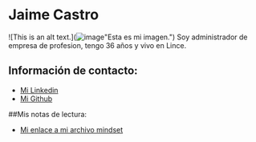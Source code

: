 # Jaime Castro
![This is an alt text.](![image](https://github.com/user-attachments/assets/1353de4f-92f4-4372-8529-c44992dea615)"Esta es mi imagen.") 
Soy administrador de empresa de profesion, tengo 36 años y vivo en Lince.

## Información de contacto:

* [Mi Linkedin](https://www.linkedin.com/in/jaimecastromarchan/)
* [Mi Github](https://github.com/jobbjaime)

##Mis notas de lectura:

- [Mi enlace a mi archivo mindset](https://github.com/jobbjaime/reading-notes/blob/main/mindset.md)
